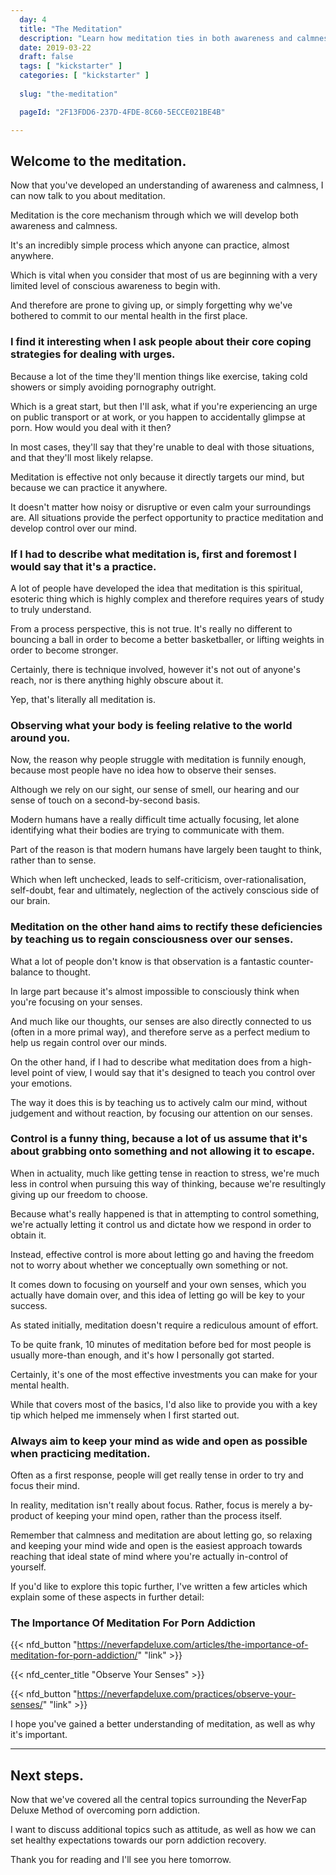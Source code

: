 ```yaml
---
  day: 4
  title: "The Meditation"
  description: "Learn how meditation ties in both awareness and calmness into a suitable practice."
  date: 2019-03-22
  draft: false
  tags: [ "kickstarter" ]
  categories: [ "kickstarter" ]
  
  slug: "the-meditation"

  pageId: "2F13FDD6-237D-4FDE-8C60-5ECCE021BE4B"

---
```


## Welcome to the meditation.

Now that you've developed an understanding of awareness and calmness, I can now talk to you about meditation.

Meditation is the core mechanism through which we will develop both awareness and calmness.

It's an incredibly simple process which anyone can practice, almost anywhere.

Which is vital when you consider that most of us are beginning with a very limited level of conscious awareness to begin with.

And therefore are prone to giving up, or simply forgetting why we've bothered to commit to our mental health in the first place.


### I find it interesting when I ask people about their core coping strategies for dealing with urges.


Because a lot of the time they'll mention things like exercise, taking cold showers or simply avoiding pornography outright.

Which is a great start, but then I'll ask, what if you're experiencing an urge on public transport or at work, or you happen to accidentally glimpse at porn. How would you deal with it then?

In most cases, they'll say that they're unable to deal with those situations, and that they'll most likely relapse.

Meditation is effective not only because it directly targets our mind, but because we can practice it anywhere.

It doesn't matter how noisy or disruptive or even calm your surroundings are. All situations provide the perfect opportunity to practice meditation and develop control over our mind.


### If I had to describe what meditation is, first and foremost I would say that it's a practice.


A lot of people have developed the idea that meditation is this spiritual, esoteric thing which is highly complex and therefore requires years of study to truly understand.

From a process perspective, this is not true. It's really no different to bouncing a ball in order to become a better basketballer, or lifting weights in order to become stronger.

Certainly, there is technique involved, however it's not out of anyone's reach, nor is there anything highly obscure about it.

Yep, that's literally all meditation is.


### Observing what your body is feeling relative to the world around you.


Now, the reason why people struggle with meditation is funnily enough, because most people have no idea how to observe their senses.

Although we rely on our sight, our sense of smell, our hearing and our sense of touch on a second-by-second basis.

Modern humans have a really difficult time actually focusing, let alone identifying what their bodies are trying to communicate with them.

Part of the reason is that modern humans have largely been taught to think, rather than to sense.

Which when left unchecked, leads to self-criticism, over-rationalisation, self-doubt, fear and ultimately, neglection of the actively conscious side of our brain.


### Meditation on the other hand aims to rectify these deficiencies by teaching us to regain consciousness over our senses.


What a lot of people don't know is that observation is a fantastic counter-balance to thought.

In large part because it's almost impossible to consciously think when you're focusing on your senses.

And much like our thoughts, our senses are also directly connected to us (often in a more primal way), and therefore serve as a perfect medium to help us regain control over our minds.

On the other hand, if I had to describe what meditation does from a high-level point of view, I would say that it's designed to teach you control over your emotions.

The way it does this is by teaching us to actively calm our mind, without judgement and without reaction, by focusing our attention on our senses.


### Control is a funny thing, because a lot of us assume that it's about grabbing onto something and not allowing it to escape.


When in actuality, much like getting tense in reaction to stress, we're much less in control when pursuing this way of thinking, because we're resultingly giving up our freedom to choose.

Because what's really happened is that in attempting to control something, we're actually letting it control us and dictate how we respond in order to obtain it.

Instead, effective control is more about letting go and having the freedom not to worry about whether we conceptually own something or not.

It comes down to focusing on yourself and your own senses, which you actually have domain over, and this idea of letting go will be key to your success.

As stated initially, meditation doesn't require a rediculous amount of effort.

To be quite frank, 10 minutes of meditation before bed for most people is usually more-than enough, and it's how I personally got started.

Certainly, it's one of the most effective investments you can make for your mental health.

While that covers most of the basics, I'd also like to provide you with a key tip which helped me immensely when I first started out.


### Always aim to keep your mind as wide and open as possible when practicing meditation.


Often as a first response, people will get really tense in order to try and focus their mind.

In reality, meditation isn't really about focus. Rather, focus is merely a by-product of keeping your mind open, rather than the process itself.

Remember that calmness and meditation are about letting go, so relaxing and keeping your mind wide and open is the easiest approach towards reaching that ideal state of mind where you're actually in-control of yourself.

If you'd like to explore this topic further, I've written a few articles which explain some of these aspects in further detail:


### The Importance Of Meditation For Porn Addiction


{{< nfd_button "https://neverfapdeluxe.com/articles/the-importance-of-meditation-for-porn-addiction/" "link" >}}


{{< nfd_center_title "Observe Your Senses" >}}

{{< nfd_button "https://neverfapdeluxe.com/practices/observe-your-senses/" "link" >}}


I hope you've gained a better understanding of meditation, as well as why it's important.


---


## Next steps.

Now that we've covered all the central topics surrounding the NeverFap Deluxe Method of overcoming porn addiction.

I want to discuss additional topics such as attitude, as well as how we can set healthy expectations towards our porn addiction recovery.

Thank you for reading and I'll see you here tomorrow.
